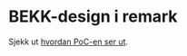 # BEKK-design i remark

Sjekk ut [hvordan PoC-en ser ut](http://kjbekkelund.github.com/remark-bekk).
